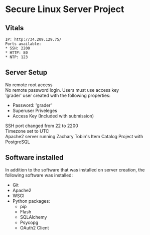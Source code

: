 # Secure Linux Server Project

## Vitals
``` 
IP: http://34.209.129.75/
Ports available:
* SSH: 2200
* HTTP: 80
* NTP: 123
```
## Server Setup
No remote root access  
No remote password login. Users must use access key  
'grader' user created with the following properties:
* Password: 'grader'
* Superuser Priveleges
* Access Key (Included with submission)  

SSH port changed from 22 to 2200  
Timezone set to UTC  
Apache2 server running Zachary Tobin's Item Catalog Project with PostgreSQL  

## Software installed  
In addition to the software that was installed on server creation, the following software was installed:  
* Git
* Apache2
* WSGI 
* Python packages:  
  * pip  
  * Flash  
  * SQLAlchemy  
  * Psycopg  
  * OAuth2 Client  

